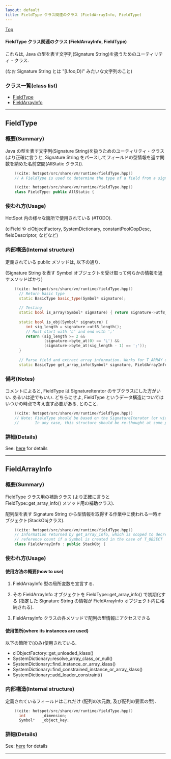 ```yaml
---
layout: default
title: FieldType クラス関連のクラス (FieldArrayInfo, FieldType)
---
```

[Top](../index.html)

#### FieldType クラス関連のクラス (FieldArrayInfo, FieldType)

これらは, Java の型を表す文字列(Signature String)を扱うためのユーティリティ・クラス.

(なお Signature String とは "[Lfoo;D)I" みたいな文字列のこと)


### クラス一覧(class list)

  * [FieldType](#noOT8w6-c4)
  * [FieldArrayInfo](#noMLJwYHL2)


---
## <a name="noOT8w6-c4" id="noOT8w6-c4">FieldType</a>

### 概要(Summary)
Java の型を表す文字列(Signature String)を扱うためのユーティリティ・クラス
(より正確に言うと, Signature String をパースしてフィールドの型情報を返す関数を納めた名前空間(AllStatic クラス)).


```cpp
    ((cite: hotspot/src/share/vm/runtime/fieldType.hpp))
    // A FieldType is used to determine the type of a field from a signature string.
```


```cpp
    ((cite: hotspot/src/share/vm/runtime/fieldType.hpp))
    class FieldType: public AllStatic {
```

### 使われ方(Usage)
HotSpot 内の様々な箇所で使用されている (#TODO).

(ciField や ciObjectFactory, SystemDictionary, constantPoolOopDesc, fieldDescriptor, などなど)

### 内部構造(Internal structure)
定義されている public メソッドは, 以下の通り.

(Signature String を表す Symbol オブジェクトを受け取って何らかの情報を返すメソッドばかり)


```cpp
    ((cite: hotspot/src/share/vm/runtime/fieldType.hpp))
      // Return basic type
      static BasicType basic_type(Symbol* signature);
    
      // Testing
      static bool is_array(Symbol* signature) { return signature->utf8_length() > 1 && signature->byte_at(0) == '[' && is_valid_array_signature(signature); }
    
      static bool is_obj(Symbol* signature) {
         int sig_length = signature->utf8_length();
         // Must start with 'L' and end with ';'
         return (sig_length >= 2 &&
                 (signature->byte_at(0) == 'L') &&
                 (signature->byte_at(sig_length - 1) == ';'));
      }
    
      // Parse field and extract array information. Works for T_ARRAY only.
      static BasicType get_array_info(Symbol* signature, FieldArrayInfo& ai, TRAPS);
```

### 備考(Notes)
コメントによると, 
  FieldType は SignatureIterator のサブクラスにした方がいい. あるいは逆でもいい.
  どちらにせよ, FieldType というデータ構造についてはいつかの時点で考え直す必要がある, 
とのこと.


```cpp
    ((cite: hotspot/src/share/vm/runtime/fieldType.hpp))
    // Note: FieldType should be based on the SignatureIterator (or vice versa).
    //       In any case, this structure should be re-thought at some point.
```




### 詳細(Details)
See: [here](../doxygen/classFieldType.html) for details

---
## <a name="noMLJwYHL2" id="noMLJwYHL2">FieldArrayInfo</a>

### 概要(Summary)
FieldType クラス用の補助クラス
(より正確に言うと FieldType::get_array_info() メソッド用の補助クラス).

配列型を表す Signature String から型情報を取得する作業中に使われる一時オブジェクト(StackObjクラス).


```cpp
    ((cite: hotspot/src/share/vm/runtime/fieldType.hpp))
    // Information returned by get_array_info, which is scoped to decrement
    // reference count if a Symbol is created in the case of T_OBJECT
    class FieldArrayInfo : public StackObj {
```

### 使われ方(Usage)
#### 使用方法の概要(how to use)
1. FieldArrayInfo 型の局所変数を宣言する.
   
2. その FieldArrayInfo オブジェクトを FieldType::get_array_info() で初期化する 
   (指定した Signature String の情報が FieldArrayInfo オブジェクト内に格納される).
    
3. FieldArrayInfo クラスの各メソッドで配列の型情報にアクセスできる

#### 使用箇所(where its instances are used)
以下の箇所で(のみ)使用されている.

* ciObjectFactory::get_unloaded_klass()
* SystemDictionary::resolve_array_class_or_null()
* SystemDictionary::find_instance_or_array_klass()
* SystemDictionary::find_constrained_instance_or_array_klass()
* SystemDictionary::add_loader_constraint()

### 内部構造(Internal structure)
定義されているフィールドはこれだけ
(配列の次元数, 及び配列の要素の型).


```cpp
    ((cite: hotspot/src/share/vm/runtime/fieldType.hpp))
      int       _dimension;
      Symbol*   _object_key;
```




### 詳細(Details)
See: [here](../doxygen/classFieldArrayInfo.html) for details

---
